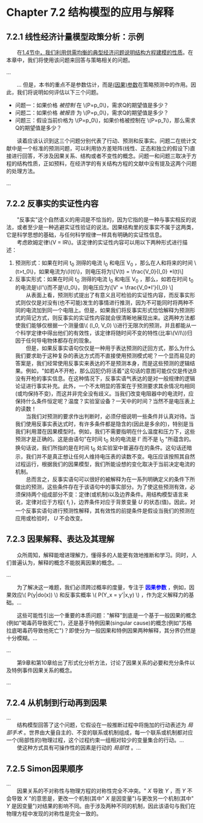 # Chapter 7.2 结构模型的应用与解释

## 7.2.1 线性经济计量模型政策分析：示例
&emsp;&emsp;在[1.4节中，我们利用供需均衡的典型经济问题说明结构方程建模的性质](./chapter_1_4.md#def1.40)。在本章中，我们将使用该问题来回答与策略相关的问题。

...

&emsp;&emsp;... 但是，本书的重点不是参数估计，而是[(因果)参数](#因果参数)在策略预测中的作用。因此，我们将说明如何评估以下三个问题。

- 问题一：如果价格 *被控制* 在 \\(P=p_0\\)，需求Q的期望值是多少？
- 问题二：如果价格 *被报告* 为 \\(P=p_0\\)，需求Q的期望值是多少？
- 问题三：假设当前价格为 \\(P=p_0\\)，如果价格被控制在 \\(P=p_1\\)，那么需求Q的期望值是多少？

&emsp;&emsp;读着应该认识到这三个问题分别代表了行动、预测和反事实。问题二在统计文献中是一个标准的预测问题，可以利用协方差矩阵(线性、正态和独立的假设下)直接进行回答，不涉及因果关系、结构或者不变性的概念。问题一和问题三取决于方程的结构性质，正如预料，在经济学的有关结构方程的文献中没有提及这两个问题的处理方法。

...

## 7.2.2 反事实的实证性内容
&emsp;&emsp;"反事实"这个自然语义的用词是不恰当的，因为它指的是一种与事实相反的说法，或者至少是一种逃避实证性验证的说法。因果结构里的反事实不属于这两类，它是科学思想的基础，与任何科学规律一样具有明确的实证性信息。  
&emsp;&emsp;考虑欧姆定律\\(V = IR\\)。该定律的实证性内容可以用以下两种形式进行描述：
1. 预测形式：如果在时间 t<sub>0</sub> 测得的电流 I<sub>0</sub> 和电压 V<sub>0</sub> ，那么在人和将来的时间 \\(t>t_0\\)，如果电流为\\(I(t)\\)，则电压将为\\[V(t) = \frac{V_0}{I_0} *I(t)\\]
2. 反事实形式：如果在时间 t<sub>0</sub> 测得的电流 I<sub>0</sub> 和电压 V<sub>0</sub> ，那么，如若在时间 t<sub>0</sub> 的电流是\\(I'\\)而不是\\(I_0\\)，则电压应为\\[V' = \frac{V_0*I'}{I_0} \\]  
&emsp;&emsp;从表面上看，预测形式提出了有意义且可检验的实证性内容，而反事实形式则仅仅是对没有(也不可能)发生的事情进行推测，因为不可能同时将两种不同的电流加到同一个电阻上。但是，如果我们将反事实形式恰恰解释为预测形式的简记方式，则反事实的实证性内容就会很清晰地展现出来。这两种方法都使我们能够仅根据一个测量值\\( (I_0, V_0) \\)进行无限次的预测，并且都能从一个科学定律中得出他们的有效性，该定律将随时间不变的特性(比率\\(V/I\\))归因于任何导电物体都存在的现象。  
&emsp;&emsp;但是，如果反事实语句仅仅是一种用于表达预测的迂回方式，那么为什么我们要求助于这种复杂的表达方式而不直接使用预测模式呢？一个显而易见的答案是，我们经常使用反事实来表达的不是预测本身，而是这些预测的逻辑结果。例如，"如若A不开枪，那么囚犯仍将活着"这句话的意图可能仅仅是传达B没有开枪的事实信息。在这种情况下，反事实语气表达的是对一般规律的逻辑论证进行事实补充。此外，一个不太明显的答案在于预测要求其余情况均相同(或均保持不变)，而这并非完全没有歧义。当我们改变电阻器中的电流时，应保持什么条件恒定呢？温度？实验室设备？一天中的时间？当然不是电压表上的读数！  
&emsp;&emsp;当我们对预测的要求作出判断时，必须仔细说明一些条件并认真对待。当我们使用反事实表达式时，有许多条件都是隐含的(因此是多余的)，特别是当我们利用潜在因果模型时。例如，我们不需要指明在什么温度和压力下，这些预测才是正确的。这是由语句"在时间 t<sub>0</sub> 处的电流是 I' 而不是 I<sub>0</sub> "所蕴含的。换句话说，我们所指的是在时间 t<sub>0</sub> 处实验室中普遍存在的条件。这句话还暗示，我们并不是真正想让任何人维持电压表的读数不变。电压应该按照其自然过程运行，根据我们的因果模型，我们所能设想的变化取决于当前决定电流的机制。  
&emsp;&emsp;总而言之，反事实语句可以很好的被解释为在一系列明确定义的条件下所做出的预测，这些条件存在于该语句中的事实部分。为了使这些预测有效，必须保持两个组成部分不变：定律(或机制)以及边界条件。用结构模型语言来说，定律对应于方程{ f<sub>i</sub> }，边界条件对应于背景变量 *U* 的状态(值)。因此，对一个反事实语句进行预测性解释，其有效性的前提条件是假设当我们的预测在应用或检验时， *U* 不会改变。  

## 7.2.3 因果解释、表达及其理解
&emsp;&emsp;众所周知，解释能增进理解力，懂得多的人能更有效地推断和学习。同时，人们普遍认为，解释的概念不能脱离因果的概念。... 

...

&emsp;&emsp;为了解决这一难题，我们必须跨过概率的度量，专注于 <a id="因果参数" style="color:blue">**因果参数**</a> ，例如，因果效应\\( P(y|do(x)) \\) 和反事实概率 \\( P(Y_x = y'|x,y) \\) ，作为定义解释力的基础。...

&emsp;&emsp;这些可能性引出一个重要的本质问题："解释"到底是一个基于一般因果的概念(例如"喝毒药导致死亡")，还是基于特例因果(singular cause)的概念(例如"苏格拉底喝毒药导致他死亡")？即使分为一般因果和特例因果两种解释，其分界仍然是十分模糊。...

...

&emsp;&emsp;第9章和第10章给出了形式化分析方法，讨论了因果关系的必要和充分条件以及特例事件因果关系的概念。

...


## 7.2.4 从机制到行动再到因果
...  
&emsp;&emsp;结构模型回答了这个问题，它假设在一般推断过程中将施加的行动表述为 *局部手术* 。世界由大量自主的、不变的联系或机制组成，每一个联系或机制都对应一个(局部性的)物理过程，这个过程约束一组相对较少的变量集合的行动。...   
&emsp;&emsp;使这种方式具有可操作性的因素是行动的 *局部性* 。...  

## 7.2.5 Simon因果顺序
...  
&emsp;&emsp;因果关系的不对称性与物理方程的对称性完全不冲突。" *X* 导致 *Y* ，而 *Y* 不会导致 *X* "的意思是，更改一个机制(其中" *X* 是因变量")与更改另一个机制(其中" *Y* 是因变量")对结果的影响不同。由于涉及两种不同的机制，因此该语句与我们在物理方程中发现的对称性是完全一致的。  